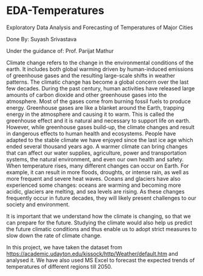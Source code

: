 # EDA-Temperatures
Exploratory Data Analysis and Forecasting of Temperatures of Major Cities 


Done By: Suyash Srivastava

Under the guidance of: Prof. Parijat Mathur


Climate change refers to the change in the environmental conditions of the earth. It includes both global warming driven by human-induced emissions of greenhouse gases and the resulting large-scale shifts in weather patterns. The climatic change has become a global concern over the last few decades. During the past century, human activities have released large amounts of carbon dioxide and other greenhouse gases into the atmosphere. Most of the gases come from burning fossil fuels to produce energy. Greenhouse gases are like a blanket around the Earth, trapping energy in the atmosphere and causing it to warm. This is called the greenhouse effect and it is natural and necessary to support life on earth. However, while greenhouse gases build-up, the climate changes and result in dangerous effects to human health and ecosystems. People have adapted to the stable climate we have enjoyed since the last ice age which ended several thousand years ago. A warmer climate can bring changes that can affect our water supplies, agriculture, power and transportation systems, the natural environment, and even our own health and safety. When temperature rises, many different changes can occur on Earth. For example, it can result in more floods, droughts, or intense rain, as well as more frequent and severe heat waves. Oceans and glaciers have also experienced some changes: oceans are warming and becoming more acidic, glaciers are melting, and sea levels are rising. As these changes frequently occur in future decades, they will likely present challenges to our society and environment. 


It is important that we understand how the climate is changing, so that we can prepare for the future. Studying the climate would also help us predict the future climatic conditions and thus enable us to adopt strict measures to slow down the rate of climate change.


In this project, we have taken the dataset from https://academic.udayton.edu/kissock/http/Weather/default.htm and analysed it. We have also used MS Excel to forecast the expected trends of temperatures of different regions till 2050.
